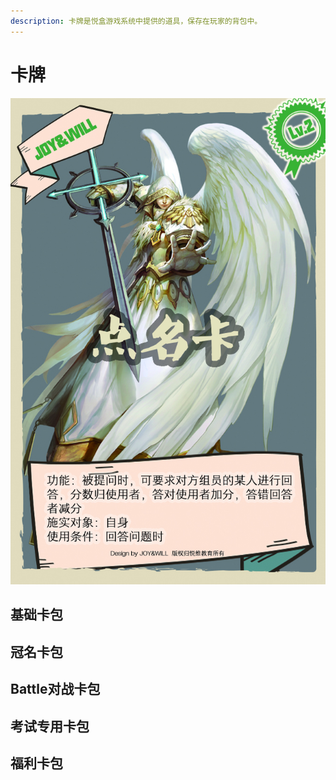 ```yaml
---
description: 卡牌是悦盒游戏系统中提供的道具，保存在玩家的背包中。
---
```


# 卡牌

![&#x5361;&#x724C;&#xFF1A;&#x70B9;&#x540D;&#x5361;](.gitbook/assets/dianming.jpeg)

## 基础卡包

## 冠名卡包

## Battle对战卡包

## 考试专用卡包

## 福利卡包

